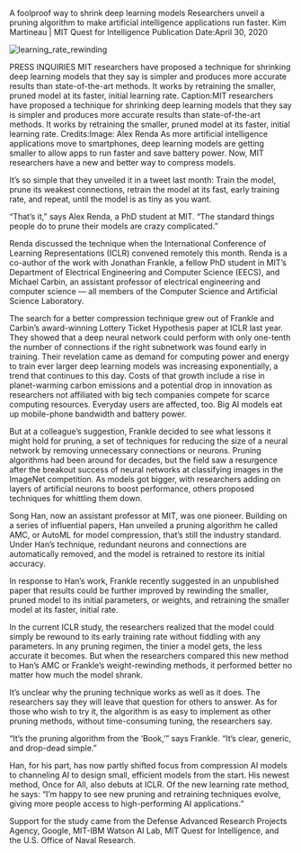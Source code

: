 A foolproof way to shrink deep learning models
​Researchers unveil a pruning algorithm to make artificial intelligence applications run faster.
Kim Martineau | MIT Quest for Intelligence
Publication Date:April 30, 2020

![learning_rate_rewinding](https://user-images.githubusercontent.com/52484999/92462385-5f8c2600-f205-11ea-9caa-7a1089e9e98b.png)


 PRESS INQUIRIES
MIT researchers have proposed a technique for shrinking deep learning models that they say is simpler and produces more accurate results than state-of-the-art methods. It works by retraining the smaller, pruned model at its faster, initial learning rate.
Caption:MIT researchers have proposed a technique for shrinking deep learning models that they say is simpler and produces more accurate results than state-of-the-art methods. It works by retraining the smaller, pruned model at its faster, initial learning rate.
Credits:Image: Alex Renda
As more artificial intelligence applications move to smartphones, deep learning models are getting smaller to allow apps to run faster and save battery power. Now, MIT researchers have a new and better way to compress models. 

It’s so simple that they unveiled it in a tweet last month: Train the model, prune its weakest connections, retrain the model at its fast, early training rate, and repeat, until the model is as tiny as you want. 

“That’s it,” says Alex Renda, a PhD student at MIT. “The standard things people do to prune their models are crazy complicated.” 

Renda discussed the technique when the International Conference of Learning Representations (ICLR) convened remotely this month. Renda is a co-author of the work with Jonathan Frankle, a fellow PhD student in MIT’s Department of Electrical Engineering and Computer Science (EECS), and Michael Carbin, an assistant professor of electrical engineering and computer science — all members of the Computer Science and Artificial Science Laboratory.  

The search for a better compression technique grew out of Frankle and Carbin’s award-winning Lottery Ticket Hypothesis paper at ICLR last year. They showed that a deep neural network could perform with only one-tenth the number of connections if the right subnetwork was found early in training. Their revelation came as demand for computing power and energy to train ever larger deep learning models was increasing exponentially, a trend that continues to this day. Costs of that growth include a rise in planet-warming carbon emissions and a potential drop in innovation as researchers not affiliated with big tech companies compete for scarce computing resources. Everyday users are affected, too. Big AI models eat up mobile-phone bandwidth and battery power.

But at a colleague’s suggestion, Frankle decided to see what lessons it might hold for pruning, a set of techniques for reducing the size of a neural network by removing unnecessary connections or neurons. Pruning algorithms had been around for decades, but the field saw a resurgence after the breakout success of neural networks at classifying images in the ImageNet competition. As models got bigger, with researchers adding on layers of artificial neurons to boost performance, others proposed techniques for whittling them down. 

Song Han, now an assistant professor at MIT, was one pioneer. Building on a series of influential papers, Han unveiled a pruning algorithm he called AMC, or AutoML for model compression, that’s still the industry standard. Under Han’s technique, redundant neurons and connections are automatically removed, and the model is retrained to restore its initial accuracy. 

In response to Han’s work, Frankle recently suggested in an unpublished paper that results could be further improved by rewinding the smaller, pruned model to its initial parameters, or weights, and retraining the smaller model at its faster, initial rate. 

In the current ICLR study, the researchers realized that the model could simply be rewound to its early training rate without fiddling with any parameters. In any pruning regimen, the tinier a model gets, the less accurate it becomes. But when the researchers compared this new method to Han’s AMC or Frankle’s weight-rewinding methods, it performed better no matter how much the model shrank. 

It’s unclear why the pruning technique works as well as it does. The researchers say they will leave that question for others to answer. As for those who wish to try it, the algorithm is as easy to implement as other pruning methods, without time-consuming tuning, the researchers say. 

“It’s the pruning algorithm from the ‘Book,’” says Frankle. “It’s clear, generic, and drop-dead simple.”

Han, for his part, has now partly shifted focus from compression AI models to channeling AI to design small, efficient models from the start. His newest method, Once for All, also debuts at ICLR. Of the new learning rate method, he says: “I’m happy to see new pruning and retraining techniques evolve, giving more people access to high-performing AI applications.” 

Support for the study came from the Defense Advanced Research Projects Agency, Google, MIT-IBM Watson AI Lab, MIT Quest for Intelligence, and the U.S. Office of Naval Research.

